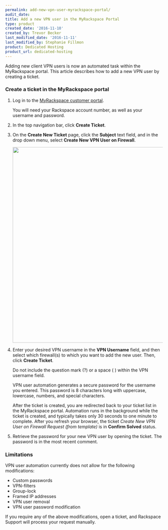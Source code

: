 ```yaml
---
permalink: add-new-vpn-user-myrackspace-portal/
audit_date:
title: Add a new VPN user in the MyRackspace Portal
type: product
created_date: '2016-11-10'
created_by: Trevor Becker
last_modified_date: '2016-11-11'
last_modified_by: Stephanie Fillmon
product: Dedicated Hosting
product_url: dedicated-hosting
---
```


Adding new client VPN users is now an automated task within the MyRackspace portal. This article describes how to add a new VPN user by creating a ticket.

### Create a ticket in the MyRackspace portal

1. Log in to the [MyRackspace customer portal](https://my.rackspace.com/portal/auth/login).

   You will need your Rackspace account number, as well as your username and password.

2. In the top navigation bar, click **Create Ticket**.

3. On the **Create New Ticket** page, click the **Subject** text field, and in the drop down menu, select **Create New VPN User on Firewall**.

   <img src="{% asset_path dedicated-hosting/add-new-vpn-user-myrackspace-portal/add-new-vpn-user-select-ticket.png %}" width="681" height="626" />

4. Enter your desired VPN username in the **VPN Username** field, and then select which firewall(s) to which you want to add the new user. Then, click **Create Ticket**.

   Do not include the question mark (?) or a space ( ) within the VPN username field.

   VPN user automation generates a secure password for the username you entered. This password is 8 characters long with uppercase, lowercase, numbers, and special characters.

   After the ticket is created, you are redirected back to your ticket list in the MyRackspace portal. Automation runs in the background while the ticket is created, and typically takes only 30 seconds to one minute to complete. After you refresh your browser, the ticket *Create New VPN User on Firewall Request (from template)* is in **Confirm Solved** status.

5. Retrieve the password for your new VPN user by opening the ticket. The password is in the most recent comment.

### Limitations

VPN user automation currently does not allow for the following modifications:

- Custom passwords
- VPN-filters
- Group-lock
- Framed IP addresses
- VPN user removal
- VPN user password modification

If you require any of the above modifications, open a ticket, and Rackspace Support will process your request manually.
